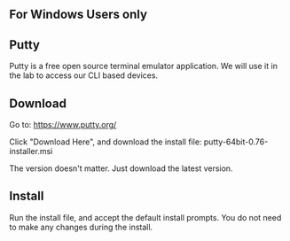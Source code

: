 For Windows Users only
----------------------

Putty
-----

Putty is a free open source terminal emulator application.
We will use it in the lab to access our CLI based devices.

Download
-----

Go to: https://www.putty.org/

Click "Download Here", and download the install file: putty-64bit-0.76-installer.msi

The version doesn't matter. Just download the latest version.

Install
-------

Run the install file, and accept the default install prompts.
You do not need to make any changes during the install.

